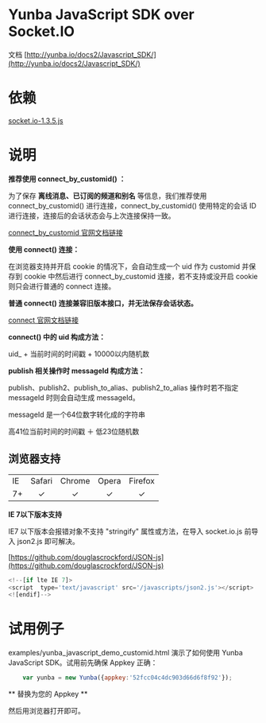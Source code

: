 # Yunba JavaScript SDK over Socket.IO

文档 
[http://yunba.io/docs2/Javascript_SDK/](http://yunba.io/docs2/Javascript_SDK/)

# 依赖
[socket.io-1.3.5.js](examples/javascripts/socket.io-1.3.5.min.js)

# 说明

**推荐使用 connect_by_customid() ：**

为了保存 **离线消息、已订阅的频道和别名** 等信息，我们推荐使用  connect_by_customid() 进行连接，connect_by_customid() 使用特定的会话 ID 进行连接，连接后的会话状态会与上次连接保持一致。

[connect_by_customid 官网文档链接](http://yunba.io/docs2/Javascript_SDK/#connect_by_customid)


**使用 connect() 连接：**

在浏览器支持并开启 cookie 的情况下，会自动生成一个 uid 作为 customid 并保存到 cookie 中然后进行 connect_by_customid 连接，若不支持或没开启 cookie 则只会进行普通的 connect 连接。

**普通 connect() 连接兼容旧版本接口，并无法保存会话状态。**

[connect 官网文档链接](http://yunba.io/docs2/Javascript_SDK/#connect)

**connect() 中的 uid 构成方法：**

uid_ + 当前时间的时间戳 + 10000以内随机数

**publish 相关操作时 messageId 构成方法：**

publish、publish2、publish_to_alias、publish2_to_alias 操作时若不指定 messageId 时则会自动生成 messageId。

messageId 是一个64位数字转化成的字符串

高41位当前时间的时间戳 ＋ 低23位随机数

## 浏览器支持
<table>
  <tbody>
    <tr>
      <td>IE</td>
      <td>Safari</td>
      <td>Chrome</td>
      <td>Opera</td>
      <td>Firefox</td>
    </tr>
    <tr>
      <td align="center">7+</td>
      <td align="center">✓</td>
      <td align="center">✓</td>
      <td align="center">✓</td>
      <td align="center">✓</td>
    </tr>
  </tbody>
</table>

**IE 7以下版本支持**

IE7 以下版本会报错对象不支持 "stringify" 属性或方法，在导入 socket.io.js 前导入 json2.js 即可解决。

[https://github.com/douglascrockford/JSON-js](https://github.com/douglascrockford/JSON-js)

```javascript
<!--[if lte IE 7]>
<script  type='text/javascript' src='/javascripts/json2.js'></script>
<![endif]-->
```

# 试用例子

examples/yunba_javascript_demo_customid.html 演示了如何使用 Yunba JavaScript SDK。试用前先确保 Appkey 正确：

```javascript
	var yunba = new Yunba({appkey:'52fcc04c4dc903d66d6f8f92'});
```

** 替换为您的 Appkey **

然后用浏览器打开即可。

